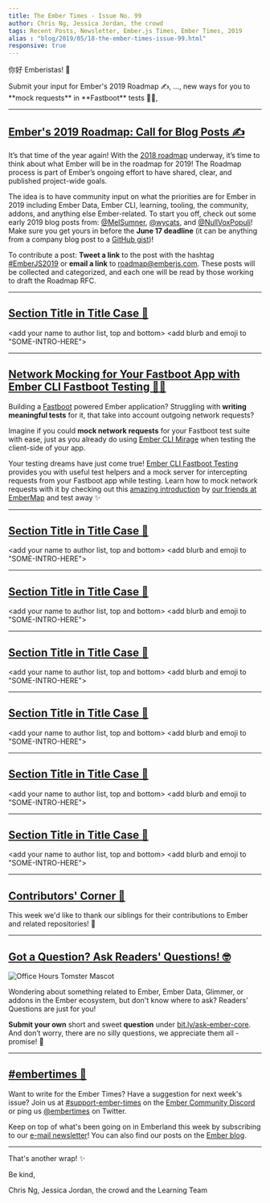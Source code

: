 ```yaml
---
title: The Ember Times - Issue No. 99
author: Chris Ng, Jessica Jordan, the crowd
tags: Recent Posts, Newsletter, Ember.js Times, Ember Times, 2019
alias : "blog/2019/05/18-the-ember-times-issue-99.html"
responsive: true
---
```


<change date in alias and filename on day of send>

你好 Emberistas! 🐹

<SOME-INTRO-HERE-TO-KEEP-THEM-SUBSCRIBERS-READING>
Submit your input for Ember's 2019 Roadmap ✍️,
...,
new ways for you to **mock requests** in **Fastboot** tests 👢💨,

---

## [Ember's 2019 Roadmap: Call for Blog Posts ✍️](https://blog.emberjs.com/2019/05/20/ember-2019-roadmap-call-for-posts.html)

It’s that time of the year again! With the [2018 roadmap](https://github.com/emberjs/rfcs/blob/master/text/0364-roadmap-2018.md) underway, it’s time to think about what Ember will be in the roadmap for 2019! The Roadmap process is part of Ember’s ongoing effort to have shared, clear, and published project-wide goals.

The idea is to have community input on what the priorities are for Ember in 2019 including Ember Data, Ember CLI, learning, tooling, the community, addons, and anything else Ember-related. To start you off, check out some early 2019 blog posts from: [@MelSumner](http://www.melsumner.com/blog/ember/the-road-goes-data-way/), [@wycats](https://yehudakatz.com/2019/05/20/ember-2019/), and [@NullVoxPopuli](https://nullvoxpopuli.com/2019-05-14-ember-2019-roadmap/)! Make sure you get yours in before the **June 17 deadline** (it can be anything from a company blog post to a [GitHub gist](https://gist.github.com/))!

To contribute a post: **Tweet a link** to the post with the hashtag [#EmberJS2019](https://twitter.com/hashtag/emberjs2019) or **email a link** to roadmap@emberjs.com. These posts will be collected and categorized, and each one will be read by those working to draft the Roadmap RFC.

---

## [Section Title in Title Case 🐹](#section-url)
<change section title emoji>
<consider adding some bold to your paragraph>

<add your name to author list, top and bottom>
<add blurb and emoji to "SOME-INTRO-HERE">

---

## [Network Mocking for Your Fastboot App with Ember CLI Fastboot Testing 👢💨](https://twitter.com/samselikoff/status/1126510237723193345)

Building a [Fastboot](https://ember-fastboot.com/) powered Ember application? Struggling with **writing meaningful tests** for it, that take into account outgoing network requests?

Imagine if you could **mock network requests** for your Fastboot test suite with ease, just as you already do using [Ember CLI Mirage](https://www.ember-cli-mirage.com/) when testing the client-side of your app.

Your testing dreams have just come true! [Ember CLI Fastboot Testing](https://embermap.github.io/ember-cli-fastboot-testing/) provides you with useful test helpers and a mock server for intercepting requests from your Fastboot app while testing. Learn how to mock network requests with it by checking out this [amazing introduction](https://embermap.com/video/fastboot-network-mocking) by [our friends at EmberMap](https://embermap.com) and test away ✨

---

## [Section Title in Title Case 🐹](#section-url)
<change section title emoji>
<consider adding some bold to your paragraph>

<add your name to author list, top and bottom>
<add blurb and emoji to "SOME-INTRO-HERE">

---

## [Section Title in Title Case 🐹](#section-url)
<change section title emoji>
<consider adding some bold to your paragraph>

<add your name to author list, top and bottom>
<add blurb and emoji to "SOME-INTRO-HERE">

---

## [Section Title in Title Case 🐹](#section-url)
<change section title emoji>
<consider adding some bold to your paragraph>

<add your name to author list, top and bottom>
<add blurb and emoji to "SOME-INTRO-HERE">

---

## [Section Title in Title Case 🐹](#section-url)
<change section title emoji>
<consider adding some bold to your paragraph>

<add your name to author list, top and bottom>
<add blurb and emoji to "SOME-INTRO-HERE">

---

## [Section Title in Title Case 🐹](#section-url)
<change section title emoji>
<consider adding some bold to your paragraph>

<add your name to author list, top and bottom>
<add blurb and emoji to "SOME-INTRO-HERE">

---

## [Section Title in Title Case 🐹](#section-url)
<change section title emoji>
<consider adding some bold to your paragraph>

<add your name to author list, top and bottom>
<add blurb and emoji to "SOME-INTRO-HERE">

---

## [Contributors' Corner 👏](https://guides.emberjs.com/release/contributing/repositories/)

<p>This week we'd like to thank our siblings for their contributions to Ember and related repositories! 💖</p>

---

## [Got a Question? Ask Readers' Questions! 🤓](https://docs.google.com/forms/d/e/1FAIpQLScqu7Lw_9cIkRtAiXKitgkAo4xX_pV1pdCfMJgIr6Py1V-9Og/viewform)

<div class="blog-row">
  <img class="float-right small transparent padded" alt="Office Hours Tomster Mascot" title="Readers' Questions" src="/images/tomsters/officehours.png" />

  <p>Wondering about something related to Ember, Ember Data, Glimmer, or addons in the Ember ecosystem, but don't know where to ask? Readers’ Questions are just for you!</p>

<p><strong>Submit your own</strong> short and sweet <strong>question</strong> under <a href="https://bit.ly/ask-ember-core" target="rq">bit.ly/ask-ember-core</a>. And don’t worry, there are no silly questions, we appreciate them all - promise! 🤞</p>

</div>

---

## [#embertimes 📰](https://blog.emberjs.com/tags/newsletter.html)

Want to write for the Ember Times? Have a suggestion for next week's issue? Join us at [#support-ember-times](https://discordapp.com/channels/480462759797063690/485450546887786506) on the [Ember Community Discord](https://discordapp.com/invite/zT3asNS) or ping us [@embertimes](https://twitter.com/embertimes) on Twitter.

Keep on top of what's been going on in Emberland this week by subscribing to our [e-mail newsletter](https://the-emberjs-times.ongoodbits.com/)! You can also find our posts on the [Ember blog](https://emberjs.com/blog/tags/newsletter.html).

---

That's another wrap! ✨

Be kind,

Chris Ng, Jessica Jordan, the crowd and the Learning Team
